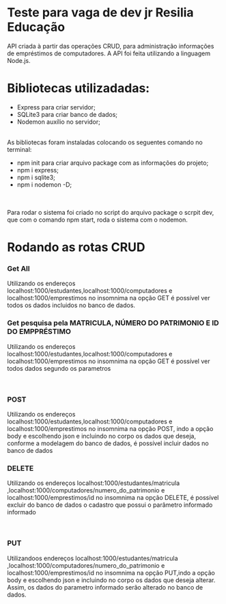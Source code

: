 <h1> Teste para vaga de dev jr Resilia Educação</h1>
<p>API criada à partir das operações CRUD, para administração informações de empréstimos de computadores. A API foi feita utilizando a linguagem Node.js.<p>


<h1> Bibliotecas utilizadadas:</h1>

- Express para criar servidor;<br>
- SQLite3 para criar banco de dados;<br>
- Nodemon auxílio no servidor;<br>
<br>
As bibliotecas foram instaladas colocando os seguentes comando no terminal:

- npm init para criar arquivo package com as informações do projeto;
- npm i express;
- npm i sqlite3;
- npm i nodemon -D;

<br><br>
Para rodar o sistema foi criado no script do arquivo package o scrpit dev, que com o comando npm start, roda o sistema com o nodemon.

<h1>Rodando as rotas CRUD</h1>

<h3>Get All</h3>
<p> Utilizando os endereços localhost:1000/estudantes,localhost:1000/computadores e localhost:1000/emprestimos no insomnima na opção GET é possível ver todos os dados incluidos no banco de dados. </p>
<p >

<h3>Get pesquisa pela MATRICULA, NÚMERO DO PATRIMONIO E ID DO EMPPRÉSTIMO</h3>
<p> Utilizando  os endereços localhost:1000/estudantes,localhost:1000/computadores e localhost:1000/emprestimos no insomnima na opção GET é possível ver todos dados segundo os parametros </p>


<br>
<h3>POST</h3>
<p> Utilizando os endereços localhost:1000/estudantes,localhost:1000/computadores e localhost:1000/emprestimos no insomnima na opção POST, indo a opção body e escolhendo json e incluindo no corpo os dados que deseja, conforme a modelagem do banco de dados, é possível incluir dados no banco de dados  </p>


<h3>DELETE</h3>
<p> Utilizando os endereços localhost:1000/estudantes/matricula ,localhost:1000/computadores/numero_do_patrimonio e localhost:1000/emprestimos/id no insomnima na opção DELETE, é possível excluir do banco de dados o cadastro que possui o parâmetro informado informado   </p>

<br>
<h3>PUT</h3>
<p> Utilizandoos endereços localhost:1000/estudantes/matricula ,localhost:1000/computadores/numero_do_patrimonio e localhost:1000/emprestimos/id no insomnima na opção PUT,indo a opção body e escolhendo json e incluindo no corpo os dados que deseja alterar. Assim, os dados do parametro informado serão alterado no banco de dados.   </p>






